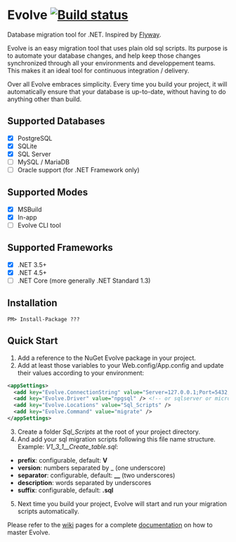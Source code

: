 # Evolve [![Build status](https://ci.appveyor.com/api/projects/status/oj9wf4bk0p0npggu?svg=true)](https://ci.appveyor.com/project/lecaillon/evolve)
Database migration tool for .NET. Inspired by [Flyway](https://flywaydb.org/).

Evolve is an easy migration tool that uses plain old sql scripts. Its purpose is to automate your database changes, and help keep those changes synchronized through all your environments and developpement teams.
This makes it an ideal tool for continuous integration / delivery.

Over all Evolve embraces simplicity. Every time you build your project, it will automatically ensure that your database is up-to-date, without having to do anything other than build.

## Supported Databases
- [x] PostgreSQL
- [x] SQLite
- [x] SQL Server
- [ ] MySQL / MariaDB
- [ ] Oracle support (for .NET Framework only)

## Supported Modes
- [x] MSBuild
- [x] In-app
- [ ] Evolve CLI tool

## Supported Frameworks
- [x] .NET 3.5+
- [x] .NET 4.5+
- [ ] .NET Core (more generally .NET Standard 1.3)

## Installation
```
PM> Install-Package ???
```

## Quick Start
1. Add a reference to the NuGet Evolve package in your project.
2. Add at least those variables to your Web.config/App.config and update their values according to your environment:
```xml
<appSettings>
  <add key="Evolve.ConnectionString" value="Server=127.0.0.1;Port=5432;Database=my_db;User Id=postgres;Password=postgres;" />
  <add key="Evolve.Driver" value="npgsql" /> <!-- or sqlserver or microsoftdatasqlite or sqlite or mysql or mariadb -->
  <add key="Evolve.Locations" value="Sql_Scripts" />
  <add key="Evolve.Command" value="migrate" />
</appSettings>
```
3. Create a folder *Sql_Scripts* at the root of your project directory.
4. And add your sql migration scripts following this file name structure. Example: *V1_3_1__Create_table.sql*:
- **prefix**: configurable, default: **V**
- **version**: numbers separated by _ (one underscore)
- **separator**: configurable, default: **__** (two underscores)
- **description**: words separated by underscores
- **suffix**: configurable, default: **.sql** 
5. Next time you build your project, Evolve will start and run your migration scripts automatically.

Please refer to the [wiki](https://github.com/lecaillon/Evolve/wiki) pages for a complete [documentation](https://github.com/lecaillon/Evolve/wiki) on how to master Evolve.
